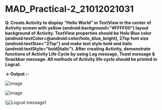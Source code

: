 # MAD_Practical-2_21012021031

**Q. Create Activity to display “Hello World” in TextView in the center of Activity screen with yellow (android:background="#FFFF00") layout background of Activity. TextView properties should 
be Holo Blue color (android:textColor=@android:color/holo_blue_bright), 27sp font size (android:textSize="27sp") and make text style bold and italic (android:textStyle="bold|italic"). After
creating Activity, demonstrate functions of Activity Life Cycle by using Log message, Toast message & Snackbar message. All methods of Activity life cycle should be printed in Logcat.**

**-> Output :-**

![image](https://github.com/Divy484/MAD_Practical-2_21012011072/assets/98522523/ee5a6b58-7557-431c-8056-00281eb23ef5)

![image](https://github.com/Divy484/MAD_Practical-2_21012011072/assets/98522523/49a89ebc-ff31-4148-9341-5bd245cb13be)

!![Logcat message1](https://github.com/Harshil-Ghadiya/MAD_Practical-2_21012021031/assets/122811629/4510226b-4b97-4c8a-89d0-efa827e46184)

